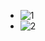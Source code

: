   - ![1](https://github.com/user-attachments/assets/846fec92-12f9-4d4f-aaad-1f60945fe7e7)
  - ![2](https://github.com/user-attachments/assets/c0cd3b56-4e71-42eb-9494-7a5ea7337388)
